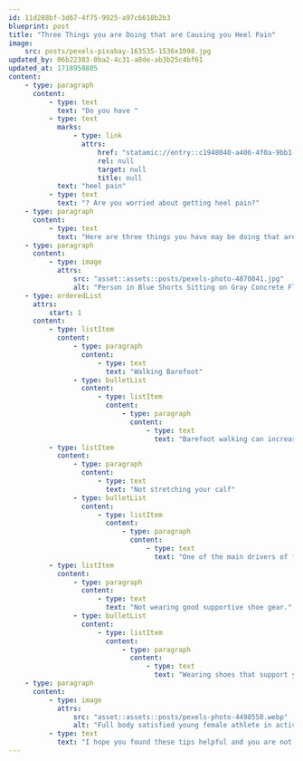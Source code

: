 ```yaml
---
id: 11d288bf-3d67-4f75-9925-a97c6618b2b3
blueprint: post
title: "Three Things you are Doing that are Causing you Heel Pain"
image:
    src: posts/pexels-pixabay-163535-1536x1098.jpg
updated_by: 06b22383-0ba2-4c31-a8de-ab3b25c4bf61
updated_at: 1718950805
content:
    - type: paragraph
      content:
          - type: text
            text: "Do you have "
          - type: text
            marks:
                - type: link
                  attrs:
                      href: "statamic://entry::c1948040-a406-4f0a-9bb1-d957028f68ab"
                      rel: null
                      target: null
                      title: null
            text: "heel pain"
          - type: text
            text: "? Are you worried about getting heel pain?"
    - type: paragraph
      content:
          - type: text
            text: "Here are three things you have may be doing that are causing you heel pain, or put you at a great risk for developing heel pain."
    - type: paragraph
      content:
          - type: image
            attrs:
                src: "asset::assets::posts/pexels-photo-4870841.jpg"
                alt: "Person in Blue Shorts Sitting on Gray Concrete Floor"
    - type: orderedList
      attrs:
          start: 1
      content:
          - type: listItem
            content:
                - type: paragraph
                  content:
                      - type: text
                        text: "Walking Barefoot"
                - type: bulletList
                  content:
                      - type: listItem
                        content:
                            - type: paragraph
                              content:
                                  - type: text
                                    text: "Barefoot walking can increase the stress and strain that is put through your feet and cause areas of your feet to become irritated and inflamed, leading to pain. Don’t walk barefoot at home. Have a designated pair of supportive sandals that you wear at your home."
          - type: listItem
            content:
                - type: paragraph
                  content:
                      - type: text
                        text: "Not stretching your calf"
                - type: bulletList
                  content:
                      - type: listItem
                        content:
                            - type: paragraph
                              content:
                                  - type: text
                                    text: "One of the main drivers of foot and ankle pathology are tight calf muscles. Tight calf muscles can change the biomechanics of how you walk, therefore increasing stress and strain through your feet, resulting in areas of pain. Make sure you are stretching, and your muscles are not too tight, especially those calf muscles!"
          - type: listItem
            content:
                - type: paragraph
                  content:
                      - type: text
                        text: "Not wearing good supportive shoe gear."
                - type: bulletList
                  content:
                      - type: listItem
                        content:
                            - type: paragraph
                              content:
                                  - type: text
                                    text: "Wearing shoes that support your feet is very important to help treat heel pain. Make sure you are wearing good supportive shoes and orthotics to keep your foot pain at bay."
    - type: paragraph
      content:
          - type: image
            attrs:
                src: "asset::assets::posts/pexels-photo-4498550.webp"
                alt: "Full body satisfied young female athlete in activewear sitting on floor near folded fitness mat and tying sneakers before training while looking down with smile"
          - type: text
            text: "I hope you found these tips helpful and you are not doing any of the above!"
---
```

